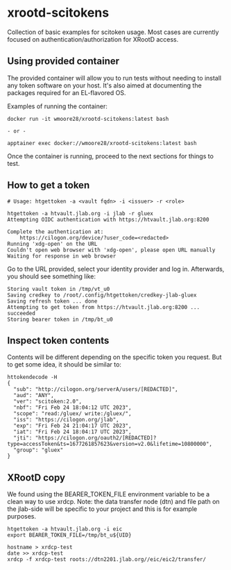 # xrootd-scitokens

Collection of basic examples for scitoken usage. Most cases are currently
focused on authentication/authorization for XRootD access.

## Using provided container
The provided container will allow you to run tests without needing to install
any token software on your host. It's also aimed at documenting the packages
required for an EL-flavored OS.

Examples of running the container:
```
docker run -it wmoore28/xrootd-scitokens:latest bash

- or -

apptainer exec docker://wmoore28/xrootd-scitokens:latest bash
```
Once the container is running, proceed to the next sections for things to test.

## How to get a token
```
# Usage: htgettoken -a <vault fqdn> -i <issuer> -r <role>

htgettoken -a htvault.jlab.org -i jlab -r gluex
Attempting OIDC authentication with https://htvault.jlab.org:8200

Complete the authentication at:
    https://cilogon.org/device/?user_code=<redacted>
Running 'xdg-open' on the URL
Couldn't open web browser with 'xdg-open', please open URL manually
Waiting for response in web browser
```
Go to the URL provided, select your identity provider and log in. Afterwards,
you should see something like:
```
Storing vault token in /tmp/vt_u0
Saving credkey to /root/.config/htgettoken/credkey-jlab-gluex
Saving refresh token ... done
Attempting to get token from https://htvault.jlab.org:8200 ... succeeded
Storing bearer token in /tmp/bt_u0
```

## Inspect token contents
Contents will be different depending on the specific token you request. But to
get some idea, it should be similar to:
```
httokendecode -H
{
  "sub": "http://cilogon.org/serverA/users/[REDACTED]",
  "aud": "ANY",
  "ver": "scitoken:2.0",
  "nbf": "Fri Feb 24 18:04:12 UTC 2023",
  "scope": "read:/gluex/ write:/gluex/",
  "iss": "https://cilogon.org/jlab",
  "exp": "Fri Feb 24 21:04:17 UTC 2023",
  "iat": "Fri Feb 24 18:04:17 UTC 2023",
  "jti": "https://cilogon.org/oauth2/[REDACTED]?type=accessToken&ts=1677261857623&version=v2.0&lifetime=10800000",
  "group": "gluex"
}
```

## XRootD copy
We found using the BEARER_TOKEN_FILE environment variable to be a clean way
to use xrdcp. Note: the data transfer node (dtn) and file path on the jlab-side
will be specific to your project and this is for example purposes.
```
htgettoken -a htvault.jlab.org -i eic
export BEARER_TOKEN_FILE=/tmp/bt_u${UID}

hostname > xrdcp-test
date >> xrdcp-test
xrdcp -f xrdcp-test roots://dtn2201.jlab.org//eic/eic2/transfer/
```

